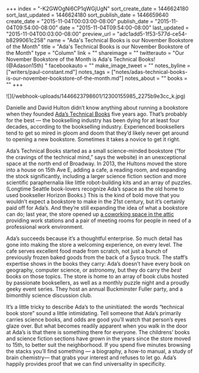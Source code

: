 +++
index = "-K2GWOgNi6CP1qWGjUgN"
sort_create_date = 1446624180
sort_last_updated = 1446624180
sort_publish_date = 1446659640
create_date = "2015-11-04T00:03:00-08:00"
publish_date = "2015-11-04T09:54:00-08:00"
date = "2015-11-04T09:54:00-08:00"
last_updated = "2015-11-04T00:03:00-08:00"
preview_url = "adc1add5-1f53-577d-ce54-b8299061c258"
name = "Ada's Technical Books is our November Bookstore of the Month"
title = "Ada's Technical Books is our November Bookstore of the Month"
type = "Column"
link = ""
shareimage = ""
twitterauto = "Our November Bookstore of the Month is Ada's Technical Books! (@Adason15th) "
facebookauto = ""
make_image_tweet = ""
notes_byline = ["writers/paul-constant.md"]
notes_tags = ["notes/adas-technical-books-is-our-november-bookstore-of-the-month.md"]
notes_about = ""
books = ""
+++
<p class="image">![](/webhook-uploads/1446623798601/12300155985_2275b9e3cc_k.jpg)</p>

Danielle and David Hulton didn’t know anything about running a bookstore when they founded [Ada’s Technical Books](http://www.seattletechnicalbooks.com/) five years ago. That’s probably for the best — the bookselling industry has been dying for at least four decades, according to the bookselling industry. Experienced booksellers tend to get so mired in gloom and doom that they’d likely never get around to opening a new bookstore. Sometimes it takes a novice to get it right.

Ada’s Technical Books started as a small science-minded bookstore (“for the cravings of the technical mind,” says the website) in an unexceptional space at the north end of Broadway. In 2013, the Hultons moved the store into a house on 15th Ave E, adding a cafe, a reading room, and expanding the stock significantly, including a larger science fiction section and more scientific paraphernalia like little robot-building kits and an array of puzzles. (Longtime Seattle book-lovers recognize Ada’s space as the old home to used bookseller Horizon Books.) This is the kind of bold move that you wouldn’t expect a bookstore to make in the 21st century, but it’s certainly paid off for Ada’s. And they’re still expanding the idea of what a bookstore can do; last year, the store opened up [a coworking space in the attic](http://theoffice.adasbooks.com/) providing work stations and a pair of meeting rooms for people in need of a professional work environment. 

Ada’s succeeds because it’s a thoughtful enterprise. So much detail has gone into making the store a welcoming experience, on every level. The cafe serves excellent food made from scratch, not just a bunch of previously frozen baked goods from the back of a Sysco truck. The staff’s expertise shows in the books they carry: Ada’s doesn’t have every book on geography, computer science, or astronomy, but they do carry the *best* books on those topics. The store is home to an array of book clubs hosted by passionate booksellers, as well as a monthly puzzle night and a proudly geeky event series. They host an annual Buckminster Fuller party, and a bimonthly science discussion club.

It’s a little tricky to describe Ada’s to the uninitiated: the words “technical book store” sound a little intimidating. Tell someone that Ada’s primarily carries science books, and odds are good you’ll watch that person’s eyes glaze over. But what becomes readily apparent when you walk in the door at Ada’s is that there is something there for everyone. The childrens’ books and science fiction sections have grown in the years since the store moved to 15th, to better suit the neighborhood. If you spend five minutes browsing the stacks you’ll find something — a biography, a how-to manual, a study of brain chemistry— that grabs your interest and refuses to let go. Ada’s happily provides proof that we can find universality in specificity.  